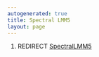 ```yaml
---
autogenerated: true
title: Spectral LMM5
layout: page
---
```


1.  REDIRECT [SpectralLMM5](SpectralLMM5 "wikilink")
